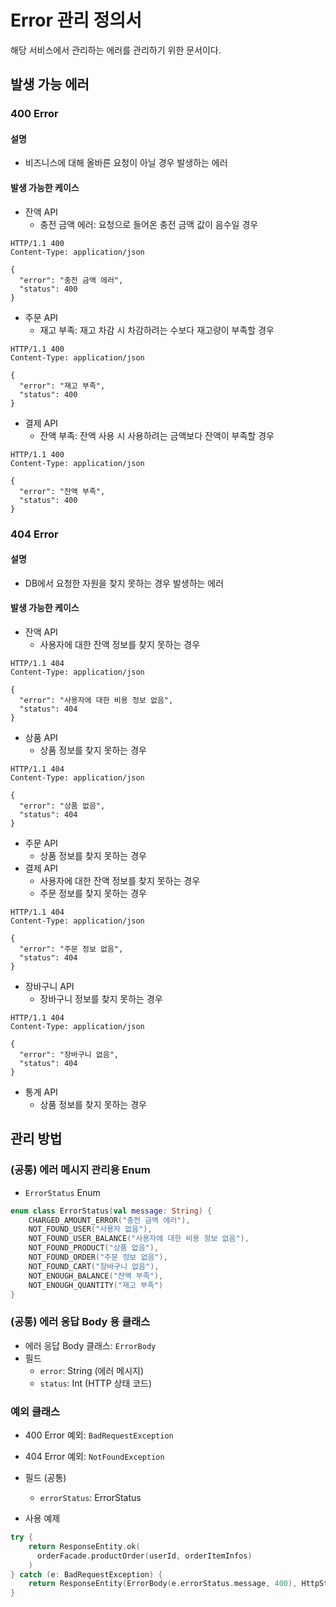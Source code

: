 # Error 관리 정의서
해당 서비스에서 관리하는 에러를 관리하기 위한 문서이다.

## 발생 가능 에러
### 400 Error
#### 설명
* 비즈니스에 대해 올바른 요청이 아닐 경우 발생하는 에러

#### 발생 가능한 케이스
* 잔액 API
  * 충전 금액 에러: 요청으로 들어온 충전 금액 값이 음수일 경우
```
HTTP/1.1 400
Content-Type: application/json

{
  "error": "충전 금액 에러",
  "status": 400
}
```

* 주문 API
  * 재고 부족: 재고 차감 시 차감하려는 수보다 재고량이 부족할 경우
```
HTTP/1.1 400
Content-Type: application/json

{
  "error": "재고 부족",
  "status": 400
}
```


* 결제 API
  * 잔액 부족: 잔액 사용 시 사용하려는 금액보다 잔액이 부족할 경우
```
HTTP/1.1 400
Content-Type: application/json

{
  "error": "잔액 부족",
  "status": 400
}
```

### 404 Error
#### 설명
* DB에서 요청한 자원을 찾지 못하는 경우 발생하는 에러

#### 발생 가능한 케이스
* 잔액 API
  * 사용자에 대한 잔액 정보를 찾지 못하는 경우
```
HTTP/1.1 404
Content-Type: application/json

{
  "error": "사용자에 대한 비용 정보 없음",
  "status": 404
}
```

* 상품 API
  * 상품 정보를 찾지 못하는 경우
```
HTTP/1.1 404
Content-Type: application/json

{
  "error": "상품 없음",
  "status": 404
}
```

* 주문 API
  * 상품 정보를 찾지 못하는 경우
* 결제 API
  * 사용자에 대한 잔액 정보를 찾지 못하는 경우
  * 주문 정보를 찾지 못하는 경우
```
HTTP/1.1 404
Content-Type: application/json

{
  "error": "주문 정보 없음",
  "status": 404
}
```

* 장바구니 API
  * 장바구니 정보를 찾지 못하는 경우
```
HTTP/1.1 404
Content-Type: application/json

{
  "error": "장바구니 없음",
  "status": 404
}
```

* 통계 API
  * 상품 정보를 찾지 못하는 경우

## 관리 방법
### (공통) 에러 메시지 관리용 Enum
* `ErrorStatus` Enum
```kotlin
enum class ErrorStatus(val message: String) {
    CHARGED_AMOUNT_ERROR("충전 금액 에러"),
    NOT_FOUND_USER("사용자 없음"),
    NOT_FOUND_USER_BALANCE("사용자에 대한 비용 정보 없음"),
    NOT_FOUND_PRODUCT("상품 없음"),
    NOT_FOUND_ORDER("주문 정보 없음"),
    NOT_FOUND_CART("장바구니 없음"),
    NOT_ENOUGH_BALANCE("잔액 부족"),
    NOT_ENOUGH_QUANTITY("재고 부족")
}
```

### (공통) 에러 응답 Body 용 클래스
* 에러 응답 Body 클래스: `ErrorBody`
* 필드
  * `error`: String (에러 메시지)
  * `status`: Int (HTTP 상태 코드)

### 예외 클래스
* 400 Error 예외: `BadRequestException`
* 404 Error 예외: `NotFoundException`
* 필드 (공통)
  * `errorStatus`: ErrorStatus

* 사용 예제
```kotlin
try {
    return ResponseEntity.ok(
      orderFacade.productOrder(userId, orderItemInfos)
    )
} catch (e: BadRequestException) {
    return ResponseEntity(ErrorBody(e.errorStatus.message, 400), HttpStatus.BAD_REQUEST)
}
```
